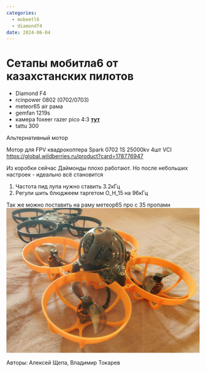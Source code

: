 ```yaml
---
categories:
  - mobeetl6
  - diamondf4
date: 2024-06-04
---
```

# Сетапы мобитла6 от казахстанских пилотов

* Diamond F4
* rcinpower 0802 (0702/0703)
* meteor65 air рама
* gemfan 1219s
* камера foxeer razer pico 4:3 **[тут](https://aliexpress.ru/item/1005001620043911.html)**
* tattu 300

Альтернативный мотор

Мотор для FPV квадрокоптера Spark 0702 1S 25000kv 4шт VCI
https://global.wildberries.ru/product?card=178776947


Из коробки сейчас Даймонды плохо работают. Но после небольших настроек - идеально всё становится

1. Частота пид лупа нужно ставить 3.2кГц
2. Регули шить блюджеем таргетом O_H_15 на 96кГц


Так же можно поставить на раму метеор65 про с 35 пропами
![image](photo_2024-06-04_19-03-37.jpg)



Авторы: Алексей Щепа, Владимир Токарев